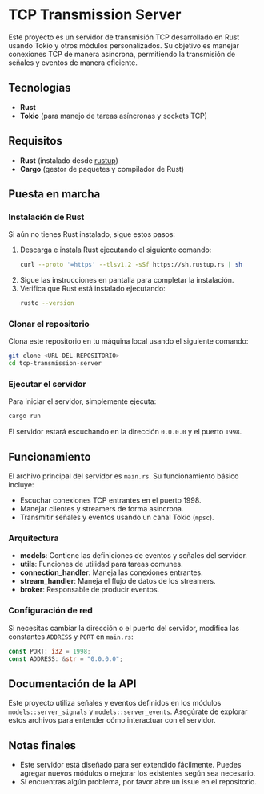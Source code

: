 # TCP Transmission Server

Este proyecto es un servidor de transmisión TCP desarrollado en Rust usando Tokio y otros módulos personalizados. Su objetivo es manejar conexiones TCP de manera asíncrona, permitiendo la transmisión de señales y eventos de manera eficiente.

## Tecnologías
- **Rust**
- **Tokio** (para manejo de tareas asíncronas y sockets TCP)

## Requisitos
- **Rust** (instalado desde [rustup](https://rustup.rs/))
- **Cargo** (gestor de paquetes y compilador de Rust)

## Puesta en marcha
### Instalación de Rust
Si aún no tienes Rust instalado, sigue estos pasos:
1. Descarga e instala Rust ejecutando el siguiente comando:
   ```bash
   curl --proto '=https' --tlsv1.2 -sSf https://sh.rustup.rs | sh
   ```
2. Sigue las instrucciones en pantalla para completar la instalación.
3. Verifica que Rust está instalado ejecutando:
   ```bash
   rustc --version
   ```

### Clonar el repositorio
Clona este repositorio en tu máquina local usando el siguiente comando:
```bash
git clone <URL-DEL-REPOSITORIO>
cd tcp-transmission-server
```

### Ejecutar el servidor
Para iniciar el servidor, simplemente ejecuta:
```bash
cargo run
```
El servidor estará escuchando en la dirección `0.0.0.0` y el puerto `1998`.

## Funcionamiento
El archivo principal del servidor es `main.rs`. Su funcionamiento básico incluye:
- Escuchar conexiones TCP entrantes en el puerto 1998.
- Manejar clientes y streamers de forma asíncrona.
- Transmitir señales y eventos usando un canal Tokio (`mpsc`).

### Arquitectura
- **models**: Contiene las definiciones de eventos y señales del servidor.
- **utils**: Funciones de utilidad para tareas comunes.
- **connection_handler**: Maneja las conexiones entrantes.
- **stream_handler**: Maneja el flujo de datos de los streamers.
- **broker**: Responsable de producir eventos.

### Configuración de red
Si necesitas cambiar la dirección o el puerto del servidor, modifica las constantes `ADDRESS` y `PORT` en `main.rs`:
```rust
const PORT: i32 = 1998;
const ADDRESS: &str = "0.0.0.0";
```

## Documentación de la API
Este proyecto utiliza señales y eventos definidos en los módulos `models::server_signals` y `models::server_events`. Asegúrate de explorar estos archivos para entender cómo interactuar con el servidor.

## Notas finales
- Este servidor está diseñado para ser extendido fácilmente. Puedes agregar nuevos módulos o mejorar los existentes según sea necesario.
- Si encuentras algún problema, por favor abre un issue en el repositorio.

